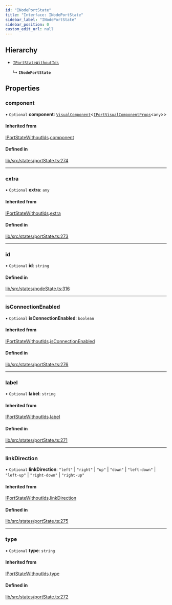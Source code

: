 ```yaml
---
id: "INodePortState"
title: "Interface: INodePortState"
sidebar_label: "INodePortState"
sidebar_position: 0
custom_edit_url: null
---
```


## Hierarchy

- [`IPortStateWithoutIds`](IPortStateWithoutIds)

  ↳ **`INodePortState`**

## Properties

### component

• `Optional` **component**: [`VisualComponent`](../#visualcomponent)<[`IPortVisualComponentProps`](IPortVisualComponentProps)<`any`\>\>

#### Inherited from

[IPortStateWithoutIds](IPortStateWithoutIds).[component](IPortStateWithoutIds#component)

#### Defined in

[lib/src/states/portState.ts:274](https://github.com/tokarchyn/react-easy-diagram/blob/96a8c28/lib/src/states/portState.ts#L274)

___

### extra

• `Optional` **extra**: `any`

#### Inherited from

[IPortStateWithoutIds](IPortStateWithoutIds).[extra](IPortStateWithoutIds#extra)

#### Defined in

[lib/src/states/portState.ts:273](https://github.com/tokarchyn/react-easy-diagram/blob/96a8c28/lib/src/states/portState.ts#L273)

___

### id

• `Optional` **id**: `string`

#### Defined in

[lib/src/states/nodeState.ts:316](https://github.com/tokarchyn/react-easy-diagram/blob/96a8c28/lib/src/states/nodeState.ts#L316)

___

### isConnectionEnabled

• `Optional` **isConnectionEnabled**: `boolean`

#### Inherited from

[IPortStateWithoutIds](IPortStateWithoutIds).[isConnectionEnabled](IPortStateWithoutIds#isconnectionenabled)

#### Defined in

[lib/src/states/portState.ts:276](https://github.com/tokarchyn/react-easy-diagram/blob/96a8c28/lib/src/states/portState.ts#L276)

___

### label

• `Optional` **label**: `string`

#### Inherited from

[IPortStateWithoutIds](IPortStateWithoutIds).[label](IPortStateWithoutIds#label)

#### Defined in

[lib/src/states/portState.ts:271](https://github.com/tokarchyn/react-easy-diagram/blob/96a8c28/lib/src/states/portState.ts#L271)

___

### linkDirection

• `Optional` **linkDirection**: ``"left"`` \| ``"right"`` \| ``"up"`` \| ``"down"`` \| ``"left-down"`` \| ``"left-up"`` \| ``"right-down"`` \| ``"right-up"``

#### Inherited from

[IPortStateWithoutIds](IPortStateWithoutIds).[linkDirection](IPortStateWithoutIds#linkdirection)

#### Defined in

[lib/src/states/portState.ts:275](https://github.com/tokarchyn/react-easy-diagram/blob/96a8c28/lib/src/states/portState.ts#L275)

___

### type

• `Optional` **type**: `string`

#### Inherited from

[IPortStateWithoutIds](IPortStateWithoutIds).[type](IPortStateWithoutIds#type)

#### Defined in

[lib/src/states/portState.ts:272](https://github.com/tokarchyn/react-easy-diagram/blob/96a8c28/lib/src/states/portState.ts#L272)
